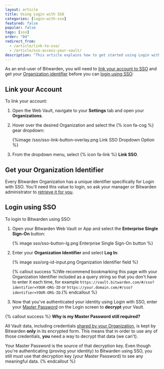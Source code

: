 ```yaml
---
layout: article
title: Using Login with SSO
categories: [login-with-sso]
featured: false
popular: false
tags: [sso]
order: "04"
redirect_from:
  - /article/link-to-sso/
  - /article/sso-access-your-vault/
description: "This article explains how to get started using Login with SSO as a Bitwarden password manager end-user."
---
```


As an end-user of Bitwarden, you will need to [link your account to SSO](#link-your-account-to-sso) and get your [Organization identifier](#get-your-organization-identifier) before you can [login using SSO](#login-using-sso):

## Link your Account

To link your account:

1. Open the Web Vault, navigate to your **Settings** tab and open your **Organizations**.
2. Hover over the desired Organization and select the {% icon fa-cog %} gear dropdown:

   {%image /sso/sso-link-button-overlay.png Link SSO Dropdown Option %}

3. From the dropdown menu, select {% icon fa-link %} **Link SSO**.

## Get your Organization Identifier

Every Bitwarden Organization has a unique identifier specifically for Login with SSO. You'll need this value to login, so ask your manager or Bitwarden administrator to [retrieve it for you]({{site.baseurl}}/article/configure-sso-saml/#step-1-set-an-organization-identifier).

## Login using SSO

To login to Bitwarden using SSO:

1. Open your Bitwarden Web Vault or App and select the **Enterprise Single Sign-On** button:

   {% image sso/sso-button-lg.png Enterprise Single Sign-On button %}

2. Enter your **Organization Identifier** and select **Log In**:

   {% image sso/org-id-input.png Organization Identifier field %}

   {% callout success %}We recommend bookmarking this page with your Organization Identifier included as a query string so that you don't have to enter it each time, for example `https://vault.bitwarden.com/#/sso?identifier=YOUR-ORG-ID` or `https://your.domain.com/#/sso?identifier=YOUR-ORG-ID`.{% endcallout %}
3. Now that you've authenticated your identity using Login with SSO, enter your [Master Password]({{site.baseurl}}/article/master-password/) on the Login screen to **decrypt** your Vault.

{% callout success %}
**Why is my Master Password still required?**

All Vault data, including credentials [shared by your Organization]({{site.baseurl}}/article/sharing/), is kept by Bitwarden **only** in its encrypted form. This means that in order to use any of those credentials, **you** need a way to decrypt that data (we can't).

Your Master Password is the source of that decryption key. Even though you're authenticating (proving your identity) to Bitwarden using SSO, you still must use that decryption key (your Master Password) to see any meaningful data.
{% endcallout %}
